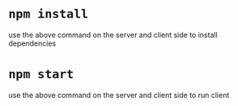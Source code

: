 # `npm install`
use the above command on the server and client side to install dependencies 

# `npm start`
use the above command on the server and client side to run client

